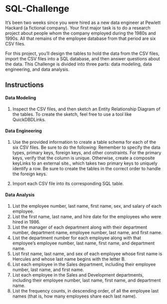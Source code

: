 # SQL-Challenge
It’s been two weeks since you were hired as a new data engineer at Pewlett Hackard (a fictional company). Your first major task is to do a research project about people whom the company employed during the 1980s and 1990s. All that remains of the employee database from that period are six CSV files.

For this project, you’ll design the tables to hold the data from the CSV files, import the CSV files into a SQL database, and then answer questions about the data. This Challenge is divided into three parts: data modeling, data engineering, and data analysis.


## Instructions

#### Data Modeling
1. Inspect the CSV files, and then sketch an Entity Relationship Diagram of the tables. To create the sketch, feel free to use a tool like QuickDBDLinks.

#### Data Engineering
1. Use the provided information to create a table schema for each of the six CSV files. Be sure to do the following: Remember to specify the data types, primary keys, foreign keys, and other constraints. For the primary keys, verify that the column is unique. Otherwise, create a composite keyLinks to an external site., which takes two primary keys to uniquely identify a row. Be sure to create the tables in the correct order to handle the foreign keys.

2. Import each CSV file into its corresponding SQL table.


#### Data Analysis
1. List the employee number, last name, first name, sex, and salary of each employee.
2. List the first name, last name, and hire date for the employees who were hired in 1986.
3. List the manager of each department along with their department number, department name, employee number, last name, and first name.
4. List the department number for each employee along with that employee’s employee number, last name, first name, and department name.
5. List first name, last name, and sex of each employee whose first name is Hercules and whose last name begins with the letter B.
6. List each employee in the Sales department, including their employee number, last name, and first name.
7. List each employee in the Sales and Development departments, including their employee number, last name, first name, and department name.
8. List the frequency counts, in descending order, of all the employee last names (that is, how many employees share each last name).
